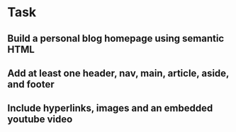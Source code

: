 # Task

## Build a personal blog homepage using semantic HTML

## Add at least one header, nav, main, article, aside, and footer

## Include hyperlinks, images and an embedded youtube video